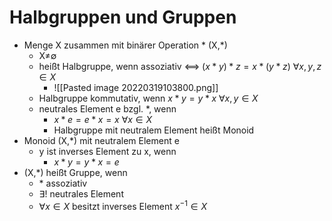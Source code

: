 # Halbgruppen und Gruppen
+ Menge X zusammen mit binärer Operation \* (X,\*)
	+ X≠∅
	+ heißt Halbgruppe, wenn assoziativ <==> $(x*y)*z=x*(y*z)$ $∀x,y,z∈X$
		+ ![[Pasted image 20220319103800.png]]
	+ Halbgruppe kommutativ, wenn $x*y=y*x$ $∀x,y∈X$
	+ neutrales Element e bzgl. \*, wenn 
		+ $x*e=e*x=x$ $∀x∈X$
		+ Halbgruppe mit neutralem Element heißt Monoid
+ Monoid (X,\*) mit neutralem Element e
	+ y ist inverses Element zu x, wenn
		+ $x*y=y*x=e$
+ (X,\*) heißt Gruppe, wenn
	+ \* assoziativ
	+ $∃!$ neutrales Element
	+ $∀x∈X$ besitzt inverses Element $x^{-1}∈X$
